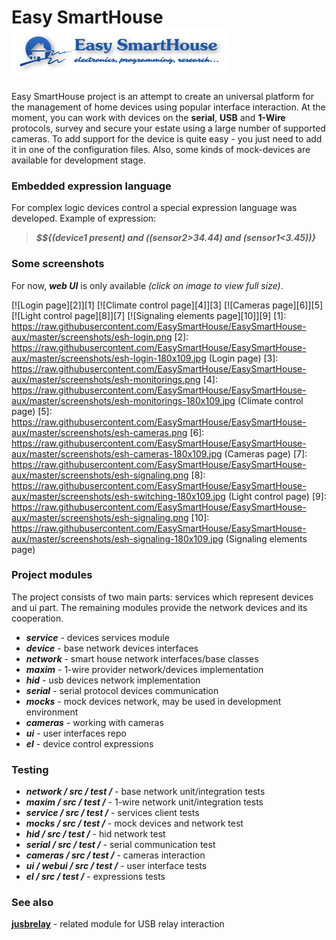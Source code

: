 # Easy SmartHouse ![SmartHouse Logo](https://raw.githubusercontent.com/EasySmartHouse/EasySmartHouse-aux/master/logos/1_Primary_logo_on_transparent.png)

Easy SmartHouse project is an attempt to create an universal platform for the management of home devices using popular interface interaction. At the moment, you can work with devices on the **serial**, **USB** and **1-Wire** protocols, survey and secure your estate using a large number of supported cameras. To add support for the device is quite easy - you just need to add it in one of the configuration files.
Also, some kinds of mock-devices are available for development stage.

### Embedded expression language ###
For complex logic devices control a special expression language was developed. 
Example of expression: 
> ***$${(device1 present) and ((sensor2>34.44) and (sensor1<3.45))}***

### Some screenshots ###
For now, ***web UI*** is only available 
*(click on image to view full size)*.

[![Login page][2]][1] [![Climate control page][4]][3] [![Cameras page][6]][5] [![Light control page][8]][7] [![Signaling elements page][10]][9]
  [1]: https://raw.githubusercontent.com/EasySmartHouse/EasySmartHouse-aux/master/screenshots/esh-login.png
  [2]: https://raw.githubusercontent.com/EasySmartHouse/EasySmartHouse-aux/master/screenshots/esh-login-180x109.jpg
 (Login page)
  [3]: https://raw.githubusercontent.com/EasySmartHouse/EasySmartHouse-aux/master/screenshots/esh-monitorings.png
  [4]: https://raw.githubusercontent.com/EasySmartHouse/EasySmartHouse-aux/master/screenshots/esh-monitorings-180x109.jpg
(Climate control page)
  [5]: https://raw.githubusercontent.com/EasySmartHouse/EasySmartHouse-aux/master/screenshots/esh-cameras.png
  [6]: https://raw.githubusercontent.com/EasySmartHouse/EasySmartHouse-aux/master/screenshots/esh-cameras-180x109.jpg
(Cameras page)
  [7]: https://raw.githubusercontent.com/EasySmartHouse/EasySmartHouse-aux/master/screenshots/esh-signaling.png
  [8]: https://raw.githubusercontent.com/EasySmartHouse/EasySmartHouse-aux/master/screenshots/esh-switching-180x109.jpg
(Light control page)
  [9]: https://raw.githubusercontent.com/EasySmartHouse/EasySmartHouse-aux/master/screenshots/esh-signaling.png
  [10]: https://raw.githubusercontent.com/EasySmartHouse/EasySmartHouse-aux/master/screenshots/esh-signaling-180x109.jpg
(Signaling elements page)


### Project modules ###

The project consists of two main parts: services which represent devices and ui part. The remaining modules provide the network devices and its cooperation.

* ***service*** - devices services module
* ***device*** - base network devices interfaces 
* ***network*** - smart house network interfaces/base classes
* ***maxim*** - 1-wire provider network/devices implementation
* ***hid*** - usb devices network implementation
* ***serial*** - serial protocol devices communication
* ***mocks*** - mock devices network, may be used in development environment 
* ***cameras*** - working with cameras
* ***ui*** - user interfaces repo 
* ***el*** - device control expressions 

### Testing ###

* ***network / src / test /*** - base network unit/integration tests 
* ***maxim / src / test /*** - 1-wire network unit/integration tests
* ***service / src / test /*** - services client tests
* ***mocks / src / test /*** - mock devices and network test
* ***hid / src / test /*** - hid network test
* ***serial / src / test /*** - serial communication test
* ***cameras / src / test /*** - cameras interaction
* ***ui / webui / src / test /*** - user interface tests
* ***el / src / test /*** - expressions tests

### See also ###
[**jusbrelay**](https://github.com/creepid/jusbrelay) - related module for USB relay interaction  